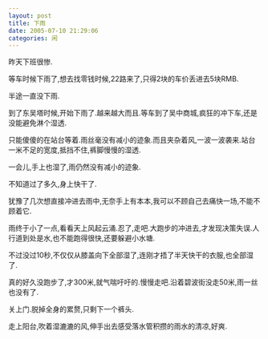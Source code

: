 ```yaml
---
layout: post
title: 下雨 
date: 2005-07-10 21:29:06
categories: 闲
---
```

昨天下班很惨.

 等车时候下雨了,想去找零钱时候,22路来了,只得2块的车价丢进去5块RMB.

 半途一直没下雨.

 到了东吴塔时候,开始下雨了.越来越大而且.等车到了吴中商城,疯狂的冲下车,还是没能避免淋个湿透.

 只能傻傻的在站台等着.雨丝毫没有减小的迹象.而且夹杂着风,一波一波袭来.站台一米不足的宽度,抵挡不住,裤脚慢慢的湿透.

 一会儿,手上也湿了,雨仍然没有减小的迹象.

 不知道过了多久,身上快干了.

 犹豫了几次想直接冲进去雨中,无奈手上有本本,我可以不顾自己去痛快一场,不能不顾着它.

 雨终于小了一点,看看天上风起云涌.忍了,走吧.大跑步的冲进去,才发现决策失误.人行道到处是水,也不能跑得很快,还要躲避小水塘.

 不过没过10秒,不仅仅从膝盖向下全部湿了,连刚才捂了半天快干的衣服,也全部湿了.

 真的好久没跑步了,才300米,就气喘吁吁的.慢慢走吧.沿着碧波街没走50米,雨一丝也没有了.

 关上门.脱掉全身的累赘,只剩下一个裤头.

 走上阳台,吹着湿漉漉的风,伸手出去感受落水管积攒的雨水的清凉,好爽.